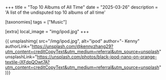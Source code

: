 +++
title = "Top 10 Albums of All Time"
date = "2025-03-26"
description = 'A list of the undisputed top 10 albums of all time'

[taxonomies]
tags = ["Music"]

[extra]
local_image = "img/ipod.jpg"
+++

{{ unsplashimg(
  src="/img/ipod.jpg",
  alt="ipod"
  author="- Kenny"
  authorLink="https://unsplash.com/@kennyzhang29?utm_content=creditCopyText&utm_medium=referral&utm_source=unsplash"
  unsplashLink="https://unsplash.com/photos/black-ipod-nano-on-orange-textile-iXFdpQOwt7A?utm_content=creditCopyText&utm_medium=referral&utm_source=unsplash"
)}}
